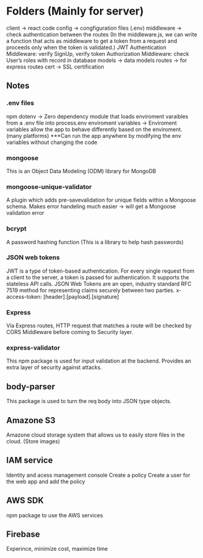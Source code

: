 # Folders (Mainly for server)
client -> react code
config -> congfiguration files (.env)
middleware -> check authentication between the routes (In the middleware.js, we can write a function that acts as     middleware to get a token from a request and proceeds only when the token is validated.)
        JWT Authentication Middleware: verify SignUp, verify token
    Authorization Middleware: check User’s roles with record in database
models -> data models
routes -> for express routes
cert -> SSL certification

## Notes

### .env files
npm dotenv -> Zero dependency module that loads enviroment varaibles from a .env file into process.env
enviroment variables -> Enviroment variables allow the app to behave differently based on the enviroment. (many platforms)
***Can run the app anywhere by modifying the env variables without changing the code

### mongoose
This is an Object Data Modeling (ODM) library for MongoDB

### mongoose-unique-validator
A plugin which adds pre-savevalidation for unique fields within a Mongoose schema.
Makes error handeling much easier -> will get a Mongoose validation error

### bcrypt
A password hashing function
(This is a library to help hash passwords)

### JSON web tokens
JWT is a type of token-based authentication. For every single request from a client to the server, a token is passed for authentication. It supports the stateless API calls.
JSON Web Tokens are an open, industry standard RFC 7519 method for representing claims securely between two parties.
x-access-token: [header].[payload].[signature]

### Express
Via Express routes, HTTP request that matches a route will be checked by CORS Middleware before coming to Security layer.

### express-validator
This npm package is used for input validation at the backend.
Provides an extra layer of security against attacks.

## body-parser
This package is used to turn the req body into JSON type objects.

## Amazone S3
Amazone cloud storage system that allows us to easily store files in the cloud.
(Store images)

## IAM service
Identity and acess management console
Create a policy
Create a user for the web app and add the policy

## AWS SDK
npm package to use the AWS services

## Firebase
Experince, minimize cost, maximize time